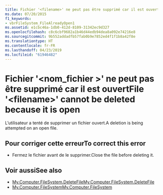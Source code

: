 ```yaml
---
title: Fichier '<filename>' ne peut pas être supprimé car il est ouvert
ms.date: 07/20/2015
f1_keywords:
- vbrFileSystem_FileAlreadyOpen1
ms.assetid: e1cbc46a-1db0-412d-8109-31342ec9d327
ms.openlocfilehash: c8c6cbf9682a1b46d44edb94dea8a092e74216e8
ms.sourcegitcommit: 9b552addadfb57fab0b9e7852ed4f1f1b8a42f8e
ms.translationtype: HT
ms.contentlocale: fr-FR
ms.lasthandoff: 04/23/2019
ms.locfileid: "61946482"
---
```

# <a name="file-filename-cannot-be-deleted-because-it-is-open"></a><span data-ttu-id="7a81e-102">Fichier '\<nom_fichier >' ne peut pas être supprimé car il est ouvert</span><span class="sxs-lookup"><span data-stu-id="7a81e-102">File '\<filename>' cannot be deleted because it is open</span></span>
<span data-ttu-id="7a81e-103">L’utilisateur a tenté de supprimer un fichier ouvert.</span><span class="sxs-lookup"><span data-stu-id="7a81e-103">A deletion is being attempted on an open file.</span></span>  
  
## <a name="to-correct-this-error"></a><span data-ttu-id="7a81e-104">Pour corriger cette erreur</span><span class="sxs-lookup"><span data-stu-id="7a81e-104">To correct this error</span></span>  
  
- <span data-ttu-id="7a81e-105">Fermez le fichier avant de le supprimer.</span><span class="sxs-lookup"><span data-stu-id="7a81e-105">Close the file before deleting it.</span></span>  
  
## <a name="see-also"></a><span data-ttu-id="7a81e-106">Voir aussi</span><span class="sxs-lookup"><span data-stu-id="7a81e-106">See also</span></span>

- [<span data-ttu-id="7a81e-107">My.Computer.FileSystem.DeleteFile</span><span class="sxs-lookup"><span data-stu-id="7a81e-107">My.Computer.FileSystem.DeleteFile</span></span>](xref:Microsoft.VisualBasic.FileIO.FileSystem.DeleteFile%2A)
- [<span data-ttu-id="7a81e-108">My.Computer.FileSystem</span><span class="sxs-lookup"><span data-stu-id="7a81e-108">My.Computer.FileSystem</span></span>](xref:Microsoft.VisualBasic.FileIO.FileSystem)
